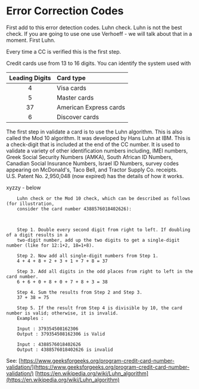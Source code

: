 # Error Correction Codes                                                     

First add to this error detection codes.  Luhn check.   Luhn is not the best check.
If you are going to use one use Verhoeff - we will talk about that in a moment.
First Luhn.

Every time a CC is verified this is the first step.

Credit cards use from 13 to 16 digits.  You can identify the
system used with

| Leading Digits |  Card type                   |
|:--------------:|:-----------------------------|
|	4            | Visa cards                   |
|	5            | Master cards                 |
|	37           | American Express cards       |
|	6            | Discover cards               |


The first step in validate a card is to use the Luhn algorithm. This is also
called the Mod 10 algorithm. It was developed by Hans Luhn at IBM. This is a
check-digit that is included at the end of the CC number. It is used to validate
a variety of other identification numbers including,  IMEI numbers,
Greek Social Security Numbers (ΑΜΚΑ),
South African ID Numbers,
Canadian Social Insurance Numbers,
Israel ID Numbers,
survey codes appearing on McDonald's, Taco Bell, and Tractor Supply Co. receipts.  
U.S. Patent No.
2,950,048 (now expired) has the details of how it works.



xyzzy - below

		Luhn check or the Mod 10 check, which can be described as follows (for illustration,
		consider the card number 4388576018402626):



		Step 1. Double every second digit from right to left. If doubling of a digit results in a
		two-digit number, add up the two digits to get a single-digit number (like for 12:1+2, 18=1+8).

		Step 2. Now add all single-digit numbers from Step 1.
		4 + 4 + 8 + 2 + 3 + 1 + 7 + 8 = 37

		Step 3. Add all digits in the odd places from right to left in the card number.
		6 + 6 + 0 + 8 + 0 + 7 + 8 + 3 = 38

		Step 4. Sum the results from Step 2 and Step 3.
		37 + 38 = 75

		Step 5. If the result from Step 4 is divisible by 10, the card number is valid; otherwise, it is invalid.
		Examples :

		Input : 379354508162306
		Output : 379354508162306 is Valid

		Input : 4388576018402626
		Output : 4388576018402626 is invalid



See: [https://www.geeksforgeeks.org/program-credit-card-number-validation/](https://www.geeksforgeeks.org/program-credit-card-number-validation/)
[https://en.wikipedia.org/wiki/Luhn_algorithm](https://en.wikipedia.org/wiki/Luhn_algorithm)

